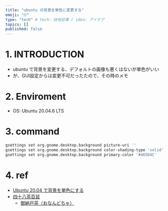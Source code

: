 ```yaml
---
title: "ubuntu の背景を単色に変更する"
emoji: "🙄"
type: "tech" # tech: 技術記事 / idea: アイデア
topics: []
published: false
---
```


# 1. INTRODUCTION

- ubuntu で背景を変更する、デフォルトの画像も悪くはないが単色がいい
- が、GUI設定からは変更不可だったたので、その時のメモ

# 2. Enviroment

- OS: Ubuntu 20.04.6 LTS

# 3. command

```bash
gsettings set org.gnome.desktop.background picture-uri ''
gsettings set org.gnome.desktop.background color-shading-type 'solid'
gsettings set org.gnome.desktop.background primary-color '#465D4C'
```

# 4. ref

- [Ubuntu 20.04 で背景を単色にする](https://www.kwonline.org/memo2/2020/04/25/ubuntu-20_04-change-background-to-solid-color/)
- [四十八茶百鼠](https://irocore.com/tag/%E5%9B%9B%E5%8D%81%E5%85%AB%E8%8C%B6%E7%99%BE%E9%BC%A0/)
    - [御納戸茶（おなんどちゃ）](https://irocore.com/onandocha/)